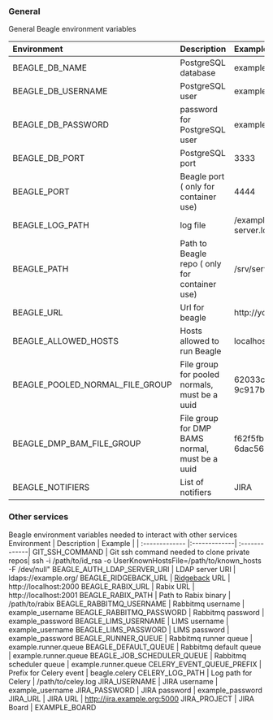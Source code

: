 
### General

General Beagle environment variables

 Environment       | Description |  Example |
 | :------------- |:-------------| :-------------|
BEAGLE_DB_NAME | PostgreSQL database | example_database
BEAGLE_DB_USERNAME | PostgreSQL user | example_user
BEAGLE_DB_PASSWORD | password for PostgreSQL user | example_password
BEAGLE_DB_PORT | PostgreSQL port | 3333
BEAGLE_PORT | Beagle port ( only for container use) | 4444
BEAGLE_LOG_PATH | log file | /example/path/logs/beagle-server.log
BEAGLE_PATH | Path to Beagle repo ( only for container use) | /srv/services/staging_voyager/beagle/
BEAGLE_URL | Url for beagle | http://your_server:4444
BEAGLE_ALLOWED_HOSTS | Hosts allowed to run Beagle | localhost,your_server
BEAGLE_POOLED_NORMAL_FILE_GROUP| File group for pooled normals, must be a uuid | 62033c45-6c55-4d2d-bec2-9c917b4af133
BEAGLE_DMP_BAM_FILE_GROUP | File group for DMP BAMS normal, must be a uuid |f62f5fb8-2dbd-45b2-8050-6dac56a4cc17
BEAGLE_NOTIFIERS| List of notifiers | JIRA

### Other services

Beagle environment variables needed to interact with other services
 Environment       | Description |  Example |
 | :------------- |:-------------| :-------------|
GIT_SSH_COMMAND | Git ssh command needed to clone private repos| ssh -i /path/to/id_rsa -o UserKnownHostsFile=/path/to/known_hosts -F /dev/null"
BEAGLE_AUTH_LDAP_SERVER_URI | LDAP server URI | ldaps://example.org/
BEAGLE_RIDGEBACK_URL | [Ridgeback](https://github.com/mskcc/ridgeback) URL | http://localhost:2000
BEAGLE_RABIX_URL | Rabix URL | http://localhost:2001
BEAGLE_RABIX_PATH | Path to Rabix binary | /path/to/rabix
BEAGLE_RABBITMQ_USERNAME | Rabbitmq username | example_username
BEAGLE_RABBITMQ_PASSWORD | Rabbitmq password | example_password
BEAGLE_LIMS_USERNAME | LIMS username | example_username
BEAGLE_LIMS_PASSWORD | LIMS password | example_password
BEAGLE_RUNNER_QUEUE | Rabbitmq runner queue | example.runner.queue
BEAGLE_DEFAULT_QUEUE | Rabbitmq default queue | example.runner.queue
BEAGLE_JOB_SCHEDULER_QUEUE | Rabbitmq scheduler queue | example.runner.queue
CELERY_EVENT_QUEUE_PREFIX | Prefix for Celery event | beagle.celery
CELERY_LOG_PATH | Log path for Celery | /path/to/celey.log
JIRA_USERNAME | JIRA username | example_username
JIRA_PASSWORD | JIRA password | example_password
JIRA_URL | JIRA URL | http://jira.example.org:5000
JIRA_PROJECT | JIRA Board | EXAMPLE_BOARD
